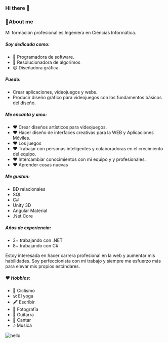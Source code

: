 ### Hi there 👋

### 💬About me
Mi formación profesional es Ingeniera en Ciencias Informática. 

##### Soy dedicada como:
- 🤔 Programadora de software.
- 🤔 Resolucionadora de algorimos
- 😄 Diseñadora gráfica. 

##### Puedo:
- Crear aplicaciones, videojuegos y webs. 
- Producir diseño gráfico para videojuegos con los fundamentos básicos del diseño.

##### Me encanta y amo:
- ♥  Crear diseños artísticos para videojuegos.
- ♥  Hacer diseño de interfaces creativas para la WEB y Aplicaciones Móviles.
- ♥  Los juegos 
- ♥  Trabajar con personas inteligentes y colaboradoras en el crecimiento del equipo.
- ♥  Intercambiar conocimientos con mi equipo y  y profesionales.
- ♥  Aprender cosas nuevas
  
##### Me gustan:
-  BD relacionales 
-  SQL
-  C#
-  Unity 3D
-  Angular Material
-  .Net Core

##### Años de experiencia:
-   3+  trabajando con .NET
-   8+  trabajando con C#
 
<p>Estoy interesada en hacer carrera profesional en la web y aumentar mis habilidades. Soy perfeccionista con mi trabajo y siempre me esfuerzo más para elevar mis propios estándares. </p>

##### ♥ Hobbies:
- 🚴  Ciclismo
- 🕉   El yoga 
- 🖋   Escribir
- 📸  Fotografía 
- 🎸  Guitarra
- 🎤  Cantar
- 🎶  Musica

<img alt="hello" src="[https://www.linkedin.com/in/loyda-cardenas-rey/overlay/1635494887504/single-media-viewer/](https://media-exp1.licdn.com/dms/image/C562DAQGrV4Ro4Q71UQ/profile-treasury-image-shrink_800_800/0/1656870552409?e=1663106400&v=beta&t=PLNLb_LnuIPbSH9Z_c42SxuJD9FWyKAfbA7w6SpCD5Y)">



 
<!--
**valquiriacr21/valquiriacr21** is a ✨ _special_ ✨ repository because its `README.md` (this file) appears on your GitHub profile.

Here are some ideas to get you started:

- 🔭 I’m currently working on ...
- 🌱 I’m currently learning ...
- 👯 I’m looking to collaborate on ...
- 🤔 I’m looking for help with ...
- 💬 Ask me about ...
- 📫 How to reach me: ...
- 😄 Pronouns: ...
- ⚡ Fun fact: ...
-->
